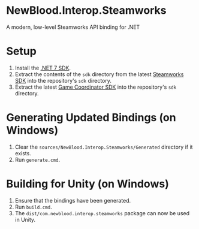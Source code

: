 # NewBlood.Interop.Steamworks
A modern, low-level Steamworks API binding for .NET

# Setup
1. Install the [.NET 7 SDK](https://dotnet.microsoft.com/en-us/download/dotnet/7.0).
2. Extract the contents of the `sdk` directory from the latest [Steamworks SDK](https://partner.steamgames.com/doc/sdk) into the repository's `sdk` directory.
3. Extract the latest [Game Coordinator SDK](https://partner.steamgames.com/doc/features/multiplayer/steamdatagramrelay#7) into the repository's `sdk` directory.

# Generating Updated Bindings (on Windows)
1. Clear the `sources/NewBlood.Interop.Steamworks/Generated` directory if it exists.
2. Run `generate.cmd`.

# Building for Unity (on Windows)
1. Ensure that the bindings have been generated.
2. Run `build.cmd`.
3. The `dist/com.newblood.interop.steamworks` package can now be used in Unity.
